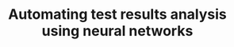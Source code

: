 ---
categories:
- bkk19
description: '> Test results triage is the most time-consuming step currently in Texas
  Instruments CI cycle. Embedded tests are more susceptible to failures caused by
  external factors due to test setup complexity. A typical embedded test contains
  multiple points of failure. <br /> This work uses a neural network to classify test
  results automatically and to detect ''real'' regressions. It helps scaling TI''s
  validation cycle by automating the most time-consuming step.<br />'
future_image:
  featured: 'true'
  path: /assets/images/featured-images/bkk19/BKK19-416.png
session_attendee_num: '5'
session_id: BKK19-416
session_room: Session Room 1 (Lotus 1-2)
session_slot:
  end_time: '2019-04-04 12:25:00'
  start_time: '2019-04-04 12:00:00'
session_speakers:
- speaker_bio: 15+ years of experience in the embedded industry.<br>Co-author of Opentest
    validation framewrok.<br>Linux Integration &amp; Validation manager at TI since
    2015.
  speaker_company: Texas Instruments
  speaker_image: /assets/images/speakers/bkk19/CarlosHernandez.jpg
  speaker_location: ''
  speaker_name: Carlos Hernandez
  speaker_position: Integration & Validation mgr at Texas Instruments
  speaker_username: ceh2
- speaker_bio: ''
  speaker_company: ''
  speaker_image: /assets/images/speakers/bkk19/placeholder.png
  speaker_location: ''
  speaker_name: Jonah Willis
  speaker_position: ''
  speaker_username: jwillis16
session_track: Testing
tag: session
tags:
- Machine Learning/AI
- Testing
- Validation and CI
- Tools
- Linux Kernel
title: Automating test results analysis using neural networks
---